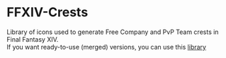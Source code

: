 # FFXIV-Crests
Library of icons used to generate Free Company and PvP Team crests in Final Fantasy XIV.  
If you want ready-to-use (merged) versions, you can use this [library](https://github.com/Simbiat/FFXIV-Crests)
